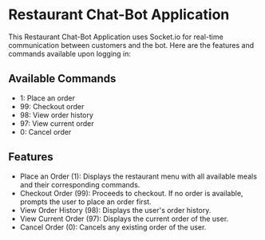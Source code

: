 # Restaurant Chat-Bot Application


This Restaurant Chat-Bot Application uses Socket.io for real-time communication between customers and the bot. Here are the features and commands available upon logging in:

## Available Commands

* 1: Place an order
* 99: Checkout order
* 98: View order history
* 97: View current order
* 0: Cancel order

## Features

* Place an Order (1): Displays the restaurant menu with all available meals and their corresponding commands.
* Checkout Order (99): Proceeds to checkout. If no order is available, prompts the user to place an order first.
* View Order History (98): Displays the user's order history.
* View Current Order (97): Displays the current order of the user.
* Cancel Order (0): Cancels any existing order of the user.